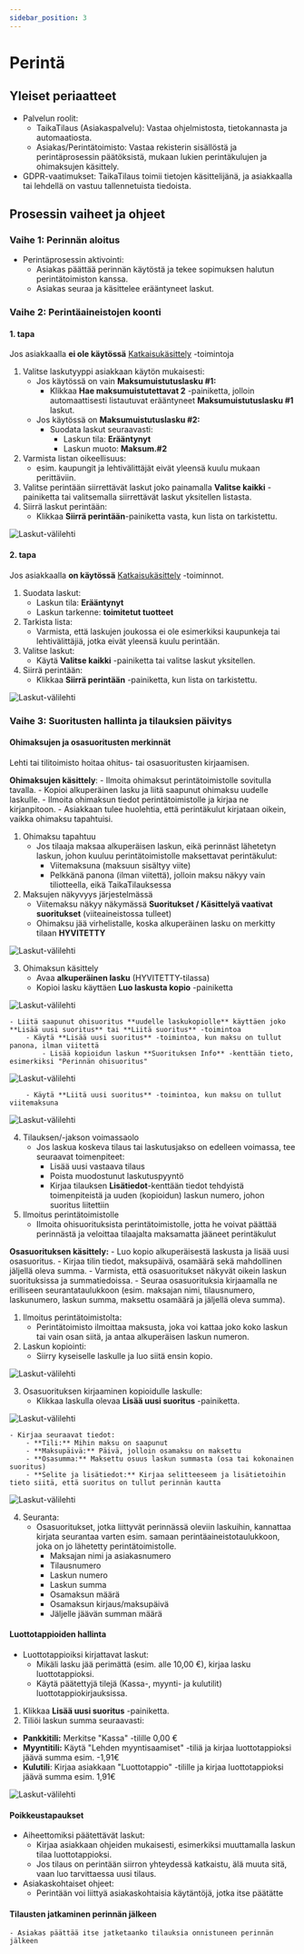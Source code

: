 ```yaml
---
sidebar_position: 3
---
```


# Perintä

## Yleiset periaatteet

- Palvelun roolit:
    - TaikaTilaus (Asiakaspalvelu): Vastaa ohjelmistosta, tietokannasta ja automaatiosta.
    - Asiakas/Perintätoimisto: Vastaa rekisterin sisällöstä ja perintäprosessin päätöksistä, mukaan lukien perintäkulujen ja ohimaksujen käsittely.
- GDPR-vaatimukset: TaikaTilaus toimii tietojen käsittelijänä, ja asiakkaalla tai lehdellä on vastuu tallennetuista tiedoista.

## Prosessin vaiheet ja ohjeet

### Vaihe 1: Perinnän aloitus
- Perintäprosessin aktivointi:
    - Asiakas päättää perinnän käytöstä ja tekee sopimuksen halutun perintätoimiston kanssa.
    - Asiakas seuraa ja käsittelee erääntyneet laskut.

### Vaihe 2: Perintäaineistojen koonti

#### 1. tapa

Jos asiakkaalla **ei ole käytössä** [Katkaisukäsittely](https://support.taikatilaus.fi/docs/ohjeet/tilaustenhallinta/tilaukset#tilauksen-katkaisu-maksamattomana) -toimintoja
    
1. Valitse laskutyyppi asiakkaan käytön mukaisesti:
    - Jos käytössä on vain **Maksumuistutuslasku #1:**
        - Klikkaa **Hae maksumuistutettavat 2** -painiketta, jolloin automaattisesti listautuvat erääntyneet **Maksumuistutuslasku #1** laskut.
    - Jos käytössä on **Maksumuistutuslasku #2:**
        - Suodata laskut seuraavasti:
            - Laskun tila: **Erääntynyt**
            - Laskun muoto: **Maksum.#2**
2. Varmista listan oikeellisuus:
    - esim. kaupungit ja lehtivälittäjät eivät yleensä kuulu mukaan perittäviin.
3. Valitse perintään siirrettävät laskut joko painamalla **Valitse kaikki** -painiketta tai valitsemalla siirrettävät laskut yksitellen listasta.
4. Siirrä laskut perintään:
    - Klikkaa **Siirrä perintään**-painiketta vasta, kun lista on tarkistettu.

![Laskut-välilehti](/img/ohjeet/perinta4.png)
    
#### 2. tapa

Jos asiakkaalla **on käytössä** [Katkaisukäsittely](https://support.taikatilaus.fi/docs/ohjeet/tilaustenhallinta/tilaukset#tilauksen-katkaisu-maksamattomana) -toiminnot.

1. Suodata laskut:
    - Laskun tila: **Erääntynyt**
    - Laskun tarkenne: **toimitetut tuotteet**
2. Tarkista lista:
    - Varmista, että laskujen joukossa ei ole esimerkiksi kaupunkeja tai lehtivälittäjiä, jotka eivät yleensä kuulu perintään.
3. Valitse laskut:
    - Käytä **Valitse kaikki** -painiketta tai valitse laskut yksitellen.
4. Siirrä perintään:
    - Klikkaa **Siirrä perintään** -painiketta, kun lista on tarkistettu.

![Laskut-välilehti](/img/ohjeet/perinta5.png)

### Vaihe 3: Suoritusten hallinta ja tilauksien päivitys

#### Ohimaksujen ja osasuoritusten merkinnät

Lehti tai tilitoimisto hoitaa ohitus- tai osasuoritusten kirjaamisen.

**Ohimaksujen käsittely**:
    - Ilmoita ohimaksut perintätoimistolle sovitulla tavalla.
    - Kopioi alkuperäinen lasku ja liitä saapunut ohimaksu uudelle laskulle.
    - Ilmoita ohimaksun tiedot perintätoimistolle ja kirjaa ne kirjanpitoon.
    - Asiakkaan tulee huolehtia, että perintäkulut kirjataan oikein, vaikka ohimaksu tapahtuisi.

1. Ohimaksu tapahtuu
    - Jos tilaaja maksaa alkuperäisen laskun, eikä perinnäst lähetetyn laskun, johon kuuluu perintätoimistolle maksettavat perintäkulut:
        - Viitemaksuna (maksuun sisältyy viite)
        - Pelkkänä panona (ilman viitettä), jolloin maksu näkyy vain tiliotteella, eikä TaikaTilauksessa
2. Maksujen näkyvyys järjestelmässä
    - Viitemaksu näkyy näkymässä **Suoritukset / Käsittelyä vaativat suoritukset** (viiteaineistossa tulleet)
    - Ohimaksu jää virhelistalle, koska alkuperäinen lasku on merkitty tilaan **HYVITETTY**

![Laskut-välilehti](/img/ohjeet/perinta12.png)

3. Ohimaksun käsittely
    - Avaa **alkuperäinen lasku** (HYVITETTY-tilassa)
    - Kopioi lasku käyttäen **Luo laskusta kopio** -painiketta

![Laskut-välilehti](/img/ohjeet/perinta11.png)

    - Liitä saapunut ohisuoritus **uudelle laskukopiolle** käyttäen joko **Lisää uusi suoritus** tai **Liitä suoritus** -toimintoa
        - Käytä **Lisää uusi suoritus** -toimintoa, kun maksu on tullut panona, ilman viitettä
            - Lisää kopioidun laskun **Suorituksen Info** -kenttään tieto, esimerkiksi "Perinnän ohisuoritus"

![Laskut-välilehti](/img/ohjeet/perinta10.png)

        - Käytä **Liitä uusi suoritus** -toimintoa, kun maksu on tullut viitemaksuna

![Laskut-välilehti](/img/ohjeet/perinta9.png)


4. Tilauksen/-jakson voimassaolo
    - Jos laskua koskeva tilaus tai laskutusjakso on edelleen voimassa, tee seuraavat toimenpiteet:
        - Lisää uusi vastaava tilaus
        - Poista muodostunut laskutuspyyntö
        - Kirjaa tilauksen **Lisätiedot**-kenttään tiedot tehdyistä toimenpiteistä ja uuden (kopioidun) laskun numero, johon suoritus liitettiin
5. Ilmoitus perintätoimistolle
    - Ilmoita ohisuorituksista perintätoimistolle, jotta he voivat päättää perinnästä ja veloittaa tilaajalta maksamatta jääneet perintäkulut

**Osasuorituksen käsittely:**
    - Luo kopio alkuperäisestä laskusta ja lisää uusi osasuoritus.
    - Kirjaa tilin tiedot, maksupäivä, osamäärä sekä mahdollinen jäljellä oleva summa.
    - Varmista, että osasuoritukset näkyvät oikein laskun suorituksissa ja summatiedoissa.
    - Seuraa osasuorituksia kirjaamalla ne erilliseen seurantataulukkoon (esim. maksajan nimi, tilausnumero, laskunumero, laskun summa, maksettu osamäärä ja jäljellä oleva summa).

1. Ilmoitus perintätoimistolta:
    - Perintätoimisto ilmoittaa maksusta, joka voi kattaa joko koko laskun tai vain osan siitä, ja antaa alkuperäisen laskun numeron.
2. Laskun kopiointi:
    - Siirry kyseiselle laskulle ja luo siitä ensin kopio.

![Laskut-välilehti](/img/ohjeet/perinta11.png)

3. Osasuorituksen kirjaaminen kopioidulle laskulle:
    - Klikkaa laskulla olevaa **Lisää uusi suoritus** -painiketta.

![Laskut-välilehti](/img/ohjeet/perinta7.png)

    - Kirjaa seuraavat tiedot:
        - **Tili:** Mihin maksu on saapunut
        - **Maksupäivä:** Päivä, jolloin osamaksu on maksettu
        - **Osasumma:** Maksettu osuus laskun summasta (osa tai kokonainen suoritus)
        - **Selite ja lisätiedot:** Kirjaa selitteeseem ja lisätietoihin tieto siitä, että suoritus on tullut perinnän kautta

![Laskut-välilehti](/img/ohjeet/perinta8.png)

4. Seuranta:
    - Osasuoritukset, jotka liittyvät perinnässä oleviin laskuihin, kannattaa kirjata seurantaa varten esim. samaan perintäaineistotaulukkoon, joka on jo lähetetty perintätoimistolle.
        - Maksajan nimi ja asiakasnumero
        - Tilausnumero
        - Laskun numero
        - Laskun summa
        - Osamaksun määrä
        - Osamaksun kirjaus/maksupäivä
        - Jäljelle jäävän summan määrä

#### Luottotappioiden hallinta

- Luottotappioiksi kirjattavat laskut:
    - Mikäli lasku jää perimättä (esim. alle 10,00 €), kirjaa lasku luottotappioksi.
    - Käytä päätettyjä tilejä (Kassa-, myynti- ja kulutilit) luottotappiokirjauksissa.

1. Klikkaa **Lisää uusi suoritus** -painiketta.
2. Tiliöi laskun summa seuraavasti:
- **Pankkitili:** Merkitse "Kassa" -tilille 0,00 €
- **Myyntitili:** Käytä "Lehden myyntisaamiset" -tiliä ja kirjaa luottotappioksi jäävä summa esim. -1,91€
- **Kulutili**: Kirjaa asiakkaan "Luottotappio" -tilille ja kirjaa luottotappioksi jäävä summa esim. 1,91€

![Laskut-välilehti](/img/ohjeet/perinta6.png)

#### Poikkeustapaukset

- Aiheettomiksi päätettävät laskut:
    - Kirjaa asiakkaan ohjeiden mukaisesti, esimerkiksi muuttamalla laskun tilaa luottotappioksi.
    - Jos tilaus on perintään siirron yhteydessä katkaistu, älä muuta sitä, vaan luo tarvittaessa uusi tilaus.
- Asiakaskohtaiset ohjeet:
    - Perintään voi liittyä asiakaskohtaisia käytäntöjä, jotka itse päätätte

#### Tilausten jatkaminen perinnän jälkeen
    - Asiakas päättää itse jatketaanko tilauksia onnistuneen perinnän jälkeen

<!--  ### Vaihe 4: Raportointi
- Raporttien laatiminen:
    - Tuota automaattiset ja räätälöidyt raportit kirjanpitoa varten.
    - Raportoi perintään siirretyt laskut ja perintätoimiston tekemät toimenpiteet asiakalle säännöllisesti (esim. kuukausittain).-->


